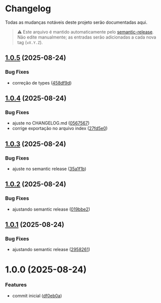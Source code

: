 # Changelog

Todas as mudanças notáveis deste projeto serão documentadas aqui.

> ⚠️ Este arquivo é mantido automaticamente pelo [semantic-release](https://semantic-release.gitbook.io/).
> Não edite manualmente; as entradas serão adicionadas a cada nova tag (`vX.Y.Z`).



## [1.0.5](https://github.com/sitio-carrocao/queue_contracts/compare/v1.0.4...v1.0.5) (2025-08-24)


### Bug Fixes

* correção de types ([458df9d](https://github.com/sitio-carrocao/queue_contracts/commit/458df9d06ee02c3241c639cf5764f31ed9308762))

## [1.0.4](https://github.com/sitio-carrocao/queue_contracts/compare/v1.0.3...v1.0.4) (2025-08-24)


### Bug Fixes

* ajuste no CHANGELOG.md ([0567567](https://github.com/sitio-carrocao/queue_contracts/commit/0567567f898efb7ea457a6bffae33af245b218fc))
* corrige exportação no arquivo index ([27fd5e0](https://github.com/sitio-carrocao/queue_contracts/commit/27fd5e0c454fbefbd109b7b88d82380cac9acb54))

## [1.0.3](https://github.com/sitio-carrocao/queue_contracts/compare/v1.0.2...v1.0.3) (2025-08-24)


### Bug Fixes

* ajuste no semantic release ([35a1f1b](https://github.com/sitio-carrocao/queue_contracts/commit/35a1f1bc767c820d3ef67c1b22fafa510e45c4a5))


## [1.0.2](https://github.com/sitio-carrocao/queue_contracts/compare/v1.0.1...v1.0.2) (2025-08-24)


### Bug Fixes

* ajustando semantic release ([019bbe2](https://github.com/sitio-carrocao/queue_contracts/commit/019bbe252d2428f69852cb6b2db58af03bd826af))

## [1.0.1](https://github.com/sitio-carrocao/queue_contracts/compare/v1.0.0...v1.0.1) (2025-08-24)


### Bug Fixes

* ajustando semantic release ([2958261](https://github.com/sitio-carrocao/queue_contracts/commit/295826106c4121d32e44f21c245704603d915071))

# 1.0.0 (2025-08-24)


### Features

* commit inicial ([df0eb0a](https://github.com/sitio-carrocao/queue_contracts/commit/df0eb0a872f1c3ccf28e4c0e2b51768f295fc991))
